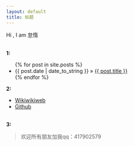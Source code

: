 ```yaml
---
layout: default
title: 标题
---
```

Hi , I am 怠惰
<p><br /><b>1:</b></p>
  <ul class="posts">
    {% for post in site.posts %}
      <li><span>{{ post.date | date_to_string }}</span> &raquo; <a href="{{ post.url }}">{{ post.title }}</a></li>
    {% endfor %}
  </ul>

<p><b>2:</b></p>

<ul>

<li><a href="http://c2.com/cgi/wiki?PeterWang">Wikiwikiweb</a></li>

<li><a href="http://github.com/happypeter/">Github</a></li>

</ul>
<p><br /><b>3:</b></p>

<blockquote>
欢迎所有朋友加我qq：417902579
</blockquote>

